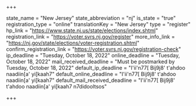 +++

state_name = "New Jersey"
state_abbreviation = "nj"
is_state = "true"
registration_type = "online"
translationKey = "New Jersey"
type = "register"
hp_link = "https://www.state.nj.us/state/elections/index.shtml"
registration_link = "https://voter.svrs.nj.gov/register"
more_info_link = "https://nj.gov/state/elections/voter-registration.shtml"
confirm_registration_link = "https://voter.svrs.nj.gov/registration-check"
ip_deadline = "Tuesday, October 18, 2022"
online_deadline = "Tuesday, October 18, 2022"
mail_received_deadline = "Must be postmarked by Tuesday, October 18, 2022"
default_ip_deadline = "I'ii'n77[ Bij9j8' t'ahdoo naadiin[a' yi[kaah7"
default_online_deadline = "I'ii'n77[ Bij9j8' t'ahdoo naadiin[a' yi[kaah7"
default_mail_received_deadline = "I'ii'n77[ Bij9j8' t'ahdoo naadiin[a' yi[kaah7 n7didooltsos"

+++
